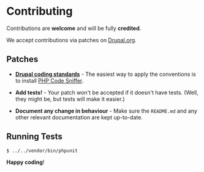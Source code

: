 # Contributing

Contributions are **welcome** and will be fully **credited**.

We accept contributions via patches on [Drupal.org](https://www.drupal.org/project/views_xml_backend).


## Patches

- **[Drupal coding standards](https://www.drupal.org/coding-standards)** - The easiest way to apply the conventions is to install [PHP Code Sniffer](http://pear.php.net/package/PHP_CodeSniffer).

- **Add tests!** - Your patch won't be accepted if it doesn't have tests. (Well, they might be, but tests will make it easier.)

- **Document any change in behaviour** - Make sure the `README.md` and any other relevant documentation are kept up-to-date.

## Running Tests

``` bash
$ ../../vendor/bin/phpunit
```


**Happy coding**!

